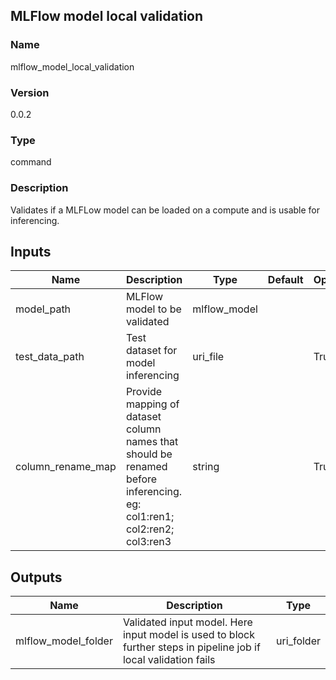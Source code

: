 ## MLFlow model local validation

### Name 

mlflow_model_local_validation

### Version 

0.0.2

### Type 

command

### Description 

Validates if a MLFLow model can be loaded on a compute and is usable for inferencing.

## Inputs 

| Name              | Description                                                                                                            | Type         | Default | Optional | Enum |
| ----------------- | ---------------------------------------------------------------------------------------------------------------------- | ------------ | ------- | -------- | ---- |
| model_path        | MLFlow model to be validated                                                                                           | mlflow_model |         |          |      |
| test_data_path    | Test dataset for model inferencing                                                                                     | uri_file     |         | True     |      |
| column_rename_map | Provide mapping of dataset column names that should be renamed before inferencing. eg: col1:ren1; col2:ren2; col3:ren3 | string       |         | True     |      |

## Outputs 

| Name                | Description                                                                                                      | Type       |
| ------------------- | ---------------------------------------------------------------------------------------------------------------- | ---------- |
| mlflow_model_folder | Validated input model. Here input model is used to block further steps in pipeline job if local validation fails | uri_folder |